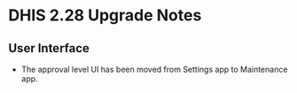 # DHIS 2.28 Upgrade Notes

## User Interface

- The approval level UI has been moved from Settings app to Maintenance app.
